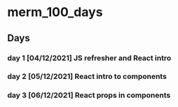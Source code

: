 # merm_100_days

## Days
### day 1 [04/12/2021] JS refresher and React intro
### day 2 [05/12/2021] React intro to components
### day 3 [06/12/2021] React props in components